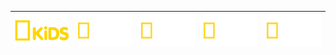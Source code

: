 | ![](https://raw.githubusercontent.com/RevGear/logo/master/International/NatGeo/Nat-Geo-Kids.png) | ![](https://raw.githubusercontent.com/RevGear/logo/master/International/NatGeo/Nat-Geo-Mundo.png) | ![](https://raw.githubusercontent.com/RevGear/logo/master/International/NatGeo/Nat-Geo-People.png) | ![](https://raw.githubusercontent.com/RevGear/logo/master/International/NatGeo/Nat-Geo-Wild.png) | ![](https://raw.githubusercontent.com/RevGear/logo/master/International/NatGeo/National-Geographic.png) | 
|:---:|:---:|:---:|:---:|:---:| 
